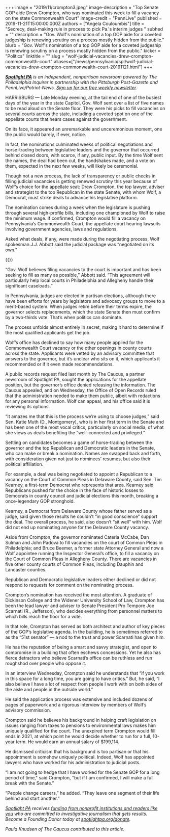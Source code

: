 +++
image = "2019/11/crompton3.jpeg"
image-description = "Top Senate GOP aide Drew Crompton, who was nominated this week to fill a vacancy on the state Commonwealth Court"
image-credit = "PennLive"
published = 2019-11-21T15:00:00.000Z
authors = ["Angela Couloumbis"]
title = "Secrecy, deal-making rule in process to pick Pa.'s interim judges "
subhed = ""
description = "Gov. Wolf's nomination of a top GOP aide for a coveted judgeship is renewing scrutiny on a process mostly hidden from the public."
blurb = "Gov. Wolf's nomination of a top GOP aide for a coveted judgeship is renewing scrutiny on a process mostly hidden from the public."
kicker = "Politics"
linktitle = ""
slug = "wolf-judicial-vacancies-drew-crompton-commonwealth-court"
aliases=["/news/pennsylvania/spl/wolf-judicial-vacancies-drew-crompton-commonwealth-court-20191121.html"]
+++

<a href="https://www.spotlightpa.org/"><i><b>Spotlight PA</b></i></a><i> is an independent, nonpartisan newsroom powered by The Philadelphia Inquirer in partnership with the Pittsburgh Post-Gazette and PennLive/Patriot-News. </i><a href="https://www.spotlightpa.org/" target=_blank><i>Sign up for our free weekly newsletter</i></a><i>.</i>

HARRISBURG — Late Monday evening, at the tail end of one of the busiest days of the year in the state Capitol, Gov. Wolf sent over a list of five names to be read aloud on the Senate floor. They were his picks to fill vacancies on several courts across the state, including a coveted spot on one of the appellate courts that hears cases against the government.

On its face, it appeared an unremarkable and unceremonious moment, one the public would barely, if ever, notice.

In fact, the nominations culminated weeks of political negotiations and horse-trading between legislative leaders and the governor that occurred behind closed doors, with scarce, if any, public input. By the time Wolf sent the names, the deal had been cut, the handshakes made, and a vote on them, expected in the next few weeks, will likely be ceremonial.

Though not a new process, the lack of transparency or public checks in filling judicial vacancies is getting renewed scrutiny this year because of Wolf’s choice for the appellate seat: Drew Crompton, the top lawyer, adviser and strategist to the top Republican in the state Senate, with whom Wolf, a Democrat, must strike deals to advance his legislative platform.

The nomination comes during a week when the legislature is pushing through several high-profile bills, including one championed by Wolf to raise the minimum wage. If confirmed, Crompton would fill a vacancy on Pennsylvania’s Commonwealth Court, the appellate court hearing lawsuits involving government agencies, laws and regulations.

Asked what deals, if any, were made during the negotiating process, Wolf spokesman J.J. Abbott said the judicial package was “negotiated on its own.”

{{<donate-inline>}}

“Gov. Wolf believes filing vacancies to the court is important and has been seeking to fill as many as possible,” Abbott said. “This agreement will particularly help local courts in Philadelphia and Allegheny handle their significant caseloads.”

In Pennsylvania, judges are elected in partisan elections, although there have been efforts for years by legislators and advocacy groups to move to a merit-based system. When judges retire before their terms expire, the governor selects replacements, which the state Senate then must confirm by a two-thirds vote. That’s when politics can dominate.

The process unfolds almost entirely in secret, making it hard to determine if the most qualified applicants get the job.

Wolf’s office has declined to say how many people applied for the Commonwealth Court vacancy or the other openings in county courts across the state. Applicants were vetted by an advisory committee that answers to the governor, but it’s unclear who sits on it, which applicants it recommended or if it even made recommendations.

A public records request filed last month by The Caucus, a partner newsroom of Spotlight PA, sought the applications for the appellate position, but the governor’s office denied releasing the information. The Caucus appealed, and on Wednesday, the Office of Open Records ruled that the administration needed to make them public, albeit with redactions for any personal information. Wolf can appeal, and his office said it is reviewing its options.

“It amazes me that this is the process we’re using to choose judges,” said Sen. Katie Muth (D., Montgomery), who is in her first term in the Senate and has been one of the most vocal critics, particularly on social media, of what she views as deals benefiting the “well-connected and privileged.”

Settling on candidates becomes a game of horse-trading between the governor and the top Republican and Democratic leaders in the Senate, who can make or break a nomination. Names are swapped back and forth, with consideration given not just to nominees’ resumes, but also their political affiliation.

For example, a deal was being negotiated to appoint a Republican to a vacancy on the Court of Common Pleas in Delaware County, said Sen. Tim Kearney, a first-term Democrat who represents that area. Kearney said Republicans pushed for the choice in the face of historic losses to Democrats in county council and judicial elections this month, breaking a once-legendary GOP stronghold.

Kearney, a Democrat from Delaware County whose father served as a judge, said given those results he couldn’t “in good conscience” support the deal. The overall process, he said, also doesn’t “sit well” with him. Wolf did not end up nominating anyone for the Delaware County vacancy.

<script src="https://www.spotlightpa.org/embed.js" async></script><div data-spl-embed-version="1" data-spl-src="https://www.spotlightpa.org/embeds/newsletter/"></div>

Aside from Crompton, the governor nominated Cateria McCabe, Dan Sulman and John Padova to fill vacancies on the court of Common Pleas in Philadelphia; and Bruce Beemer, a former state Attorney General and now a Wolf appointee running the Inspector General’s office, to fill a vacancy on the Court of Common Pleas in Allegheny County. There are vacancies in five other county courts of Common Pleas, including Dauphin and Lancaster counties.

Republican and Democratic legislative leaders either declined or did not respond to requests for comment on the nominating process.

Crompton’s nomination has received the most attention. A graduate of Dickinson College and the Widener University School of Law, Crompton has been the lead lawyer and adviser to Senate President Pro Tempore Joe Scarnati (R., Jefferson), who decides everything from personnel matters to which bills reach the floor for a vote.

In that role, Crompton has served as both architect and author of key pieces of the GOP’s legislative agenda. In the building, he is sometimes referred to as the “51st senator” — a nod to the trust and power Scarnati has given him.

He has the reputation of being a smart and savvy strategist, and open to compromise in a building that often eschews concessions. Yet he also has fierce detractors who believe Scarnati’s office can be ruthless and run roughshod over people who oppose it.

In an interview Wednesday, Crompton said he understands that “if you work in this space for a long time, you are going to have critics.” But, he said, “I also believe I have a lot of respect from people I work with on both sides of the aisle and people in the outside world.”

He said the application process was extensive and included dozens of pages of paperwork and a rigorous interview by members of Wolf’s advisory commission.

Crompton said he believes his background in helping craft legislation on issues ranging from taxes to pensions to environmental laws makes him uniquely qualified for the court. The unexpired term Crompton would fill ends in 2021, at which point he would decide whether to run for a full, 10-year term. He would earn an annual salary of $199,114.

He dismissed criticism that his background is too partisan or that his appointment is somehow uniquely political. Indeed, Wolf has appointed lawyers who have worked for his administration to judicial posts.

“I am not going to hedge that I have worked for the Senate GOP for a long period of time," said Crompton, "but if I am confirmed, I will make a full break with the Senate.”

“People change careers,” he added. “They leave one segment of their life behind and start another.”

<a href="https://www.spotlightpa.org/"><i>Spotlight PA</i></a><i> receives </i><a href="https://www.spotlightpa.org/support"><i>funding from nonprofit institutions and readers like you</i></a><i> who are committed to investigative journalism that gets results. Become a Founding Donor today at </i><a href="https://www.spotlightpa.org/donate/"><i>spotlightpa.org/donate</i></a><i>.</i>

<i>Paula Knudsen of The Caucus contributed to this article.</i>
